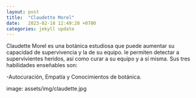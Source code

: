 ```yaml
---
layout: post
title:  "Claudette Morel"
date:   2023-02-18 12:49:20 +0700
categories: jekyll update
---
```

Claudette Morel es una botánica estudiosa que puede aumentar su capacidad de supervivencia y la de su equipo. le permiten detectar a supervivientes heridos, así como curar a su equipo y a sí misma. Sus tres habilidades enseñables son:

-Autocuración, Empatía y Conocimientos de botánica.

image: assets/img/claudette.jpg
